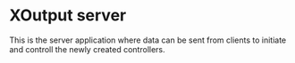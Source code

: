 # XOutput server

This is the server application where data can be sent from clients to initiate and controll the newly created controllers.